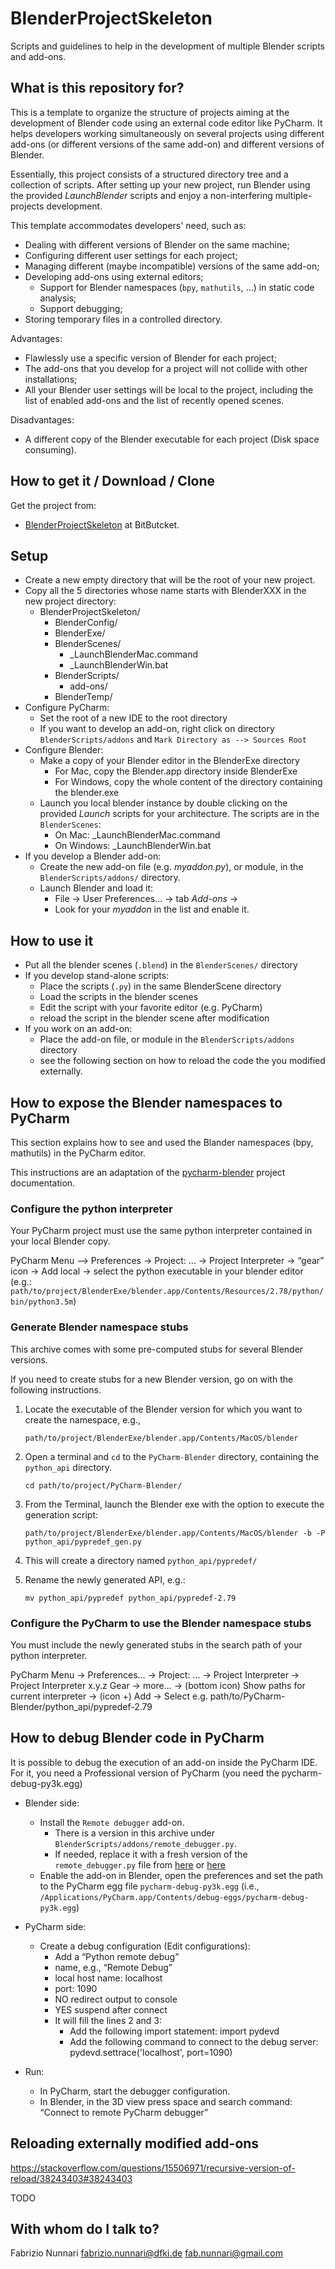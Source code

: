 # BlenderProjectSkeleton #

Scripts and guidelines to help in the development of multiple Blender scripts and add-ons.

## What is this repository for? ##

This is a template to organize the structure of projects aiming at the development of Blender code using an external code editor like PyCharm.
It helps developers working simultaneously on several projects using different add-ons (or different versions of the same add-on) and different versions of Blender.

Essentially, this project consists of a structured directory tree and a collection of scripts.
After setting up your new project, run Blender using the provided _LaunchBlender_ scripts and enjoy a non-interfering multiple-projects development.

This template accommodates developers' need, such as:

* Dealing with different versions of Blender on the same machine;
* Configuring different user settings for each project;
* Managing different (maybe incompatible) versions of the same add-on;
* Developing add-ons using external editors;
  - Support for Blender namespaces (`bpy`, `mathutils`, ...) in static code analysis;
  - Support debugging;
* Storing temporary files in a controlled directory.

Advantages:

* Flawlessly use a specific version of Blender for each project;
* The add-ons that you develop for a project will not collide with other installations;
* All your Blender user settings will be local to the project, including the list of enabled add-ons and the list of recently opened scenes.

Disadvantages:

* A different copy of the Blender executable for each project (Disk space consuming).


## How to get it / Download / Clone ##
Get the project from:

* [BlenderProjectSkeleton](https://bitbucket.org/fnunnari/blenderprojectskeleton/)  at BitButcket.


## Setup ##

* Create a new empty directory that will be the root of your new project.
* Copy all the 5 directories whose name starts with BlenderXXX in the new project directory:
  * BlenderProjectSkeleton/
    * BlenderConfig/
    * BlenderExe/
    * BlenderScenes/
      * \_LaunchBlenderMac.command
      * \_LaunchBlenderWin.bat
    * BlenderScripts/
      * add-ons/
    * BlenderTemp/
* Configure PyCharm:
  - Set the root of a new IDE to the root directory
  - If you want to develop an add-on, right click on directory `BlenderScripts/addons` and `Mark Directory as --> Sources Root`
* Configure Blender:
  - Make a copy of your Blender editor in the BlenderExe directory
    - For Mac, copy the Blender.app directory inside BlenderExe
    - For Windows, copy the whole content of the directory containing the blender.exe
  - Launch you local blender instance by double clicking on the provided _Launch_ scripts for your architecture. The scripts are in the `BlenderScenes`:
    - On Mac: \_LaunchBlenderMac.command
    - On Windows: \_LaunchBlenderWin.bat
* If you develop a Blender add-on:
  - Create the new add-on file (e.g. _myaddon.py_), or module,  in the `BlenderScripts/addons/` directory.
  - Launch Blender and load it:
    - File -> User Preferences... -> tab _Add-ons_ ->
    - Look for your _myaddon_ in the list and enable it.


## How to use it ##

* Put all the blender scenes (`.blend`) in the `BlenderScenes/` directory
* If you develop stand-alone scripts:
  - Place the scripts (`.py`) in the same BlenderScene directory
  - Load the scripts in the blender scenes
  - Edit the script with your favorite editor (e.g. PyCharm)
  - reload the script in the blender scene after modification
* If you work on an add-on:
  - Place the add-on file, or module in the `BlenderScripts/addons` directory
  - see the following section on how to reload the code the you modified externally.


## How to expose the Blender namespaces to PyCharm ##

This section explains how to see and used the Blander namespaces (bpy, mathutils) in the PyCharm editor.

This instructions are an adaptation of the [pycharm-blender](https://github.com/mutantbob/pycharm-blender) project documentation.

### Configure the python interpreter ###

Your PyCharm project must use the same python interpreter contained in your local Blender copy.

PyCharm Menu —> Preferences -> Project: … -> Project Interpreter -> “gear” icon -> Add local -> select the python executable in your blender editor (e.g.: `path/to/project/BlenderExe/blender.app/Contents/Resources/2.78/python/bin/python3.5m`)


### Generate Blender namespace stubs ###

This archive comes with some pre-computed stubs for several Blender versions.

If you need to create stubs for a new Blender version, go on with the following instructions.

1. Locate the executable of the Blender version for which you want to create the namespace, e.g.,

   `path/to/project/BlenderExe/blender.app/Contents/MacOS/blender`

2. Open a terminal and `cd` to the `PyCharm-Blender` directory, containing the `python_api` directory.

   `cd path/to/project/PyCharm-Blender/`

3. From the Terminal, launch the Blender exe with the option to execute the generation script:

   `path/to/project/BlenderExe/blender.app/Contents/MacOS/blender -b -P python_api/pypredef_gen.py`

4. This will create a directory named `python_api/pypredef/`

5. Rename the newly generated API, e.g.:

   `mv python_api/pypredef python_api/pypredef-2.79`

### Configure the PyCharm to use the Blender namespace stubs ###

You must include the newly generated stubs in the search path of your python interpreter.

PyCharm Menu -> Preferences... -> Project: ... -> Project Interpreter -> Project Interpreter x.y.z <path> Gear -> more... -> (bottom icon) Show paths for current interpreter -> (icon +) Add -> Select e.g. path/to/PyCharm-Blender/python_api/pypredef-2.79


## How to debug Blender code in PyCharm ##

It is possible to debug the execution of an add-on inside the PyCharm IDE. For it, you need a Professional version of PyCharm (you need the pycharm-debug-py3k.egg)

* Blender side:
  - Install the `Remote debugger` add-on.
    - There is a version in this archive under `BlenderScripts/addons/remote_debugger.py`.
    - If needed, replace it with a fresh version of the `remote_debugger.py` file from [here](https://code.blender.org/2015/10/debugging-python-code-with-pycharm/) or [here](https://github.com/sybrenstuvel/random-blender-addons/blob/master/remote_debugger.py)
  - Enable the add-on in Blender, open the preferences and set the path to the PyCharm egg file `pycharm-debug-py3k.egg` (i.e., `/Applications/PyCharm.app/Contents/debug-eggs/pycharm-debug-py3k.egg`)

* PyCharm side:
  - Create a debug configuration (Edit configurations):
  	- Add a “Python remote debug”
  	- name, e.g., “Remote Debug”
  	- local host name: localhost
  	- port: 1090
  	- NO redirect output to console
  	- YES suspend after connect
  	- It will fill the lines 2 and 3:
  		- Add the following import statement: import pydevd
  		- Add the following command to connect to the debug server: pydevd.settrace('localhost', port=1090)

* Run:
  - In PyCharm, start the debugger configuration.
  - In Blender, in the 3D view press space and search command: “Connect to remote PyCharm debugger”


## Reloading externally modified add-ons ##

https://stackoverflow.com/questions/15506971/recursive-version-of-reload/38243403#38243403

TODO

## With whom do I talk to? ##

Fabrizio Nunnari
<fabrizio.nunnari@dfki.de>
<fab.nunnari@gmail.com>
